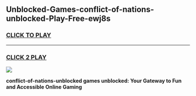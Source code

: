 
## Unblocked-Games-conflict-of-nations-unblocked-Play-Free-ewj8s
<h3>
<a href="https://premium76.site?title=conflict-of-nations-unblocked&ref=21A">CLICK TO PLAY</a></h3>
<hr>

<h3>
<a href="https://premium76.site?title=conflict-of-nations-unblocked&ref=21A">CLICK 2 PLAY</a>
  
</h3>

<a href="https://premium76.site?title=conflict-of-nations-unblocked&ref=21A"><img src="https://clearcache.store/games.png"></a>


**conflict-of-nations-unblocked games unblocked: Your Gateway to Fun and Accessible Online Gaming**
